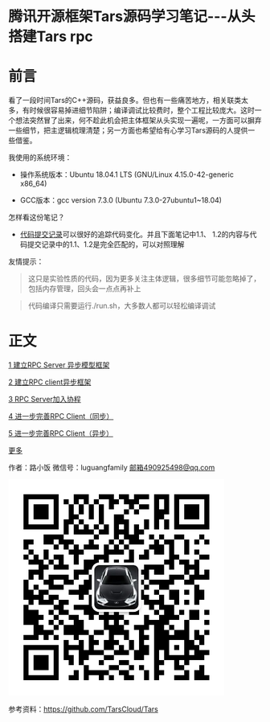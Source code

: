 # 腾讯开源框架Tars源码学习笔记---从头搭建Tars rpc

# 前言
看了一段时间Tars的C++源码，获益良多。但也有一些痛苦地方，相关联类太多，有时候很容易掉进细节陷阱；编译调试比较费时，整个工程比较庞大。这时一个想法突然冒了出来，何不趁此机会把主体框架从头实现一遍呢，一方面可以摒弃一些细节，把主逻辑梳理清楚；另一方面也希望给有心学习Tars源码的人提供一些借鉴。

我使用的系统环境：

* 操作系统版本：Ubuntu 18.04.1 LTS (GNU/Linux 4.15.0-42-generic x86_64)

* GCC版本：gcc version 7.3.0 (Ubuntu 7.3.0-27ubuntu1~18.04) 

怎样看这份笔记？

* [代码提交记录](https://github.com/Myicefrog/learn-tars/commits/master)可以很好的追踪代码变化。并且下面笔记中1.1、 1.2的内容与代码提交记录中的1.1、1.2是完全匹配的，可以对照理解

友情提示：

> 这只是实验性质的代码，因为更多关注主体逻辑，很多细节可能忽略掉了，包括内存管理，回头会一点点再补上

>  代码编译只需要运行./run.sh，大多数人都可以轻松编译调试


# 正文

[1 建立RPC Server 异步模型框架](https://github.com/Myicefrog/learn-tars/wiki/1-%E5%BB%BA%E7%AB%8BRPC-Server-%E5%BC%82%E6%AD%A5%E6%A8%A1%E5%9E%8B%E6%A1%86%E6%9E%B6)

[2 建立RPC client异步框架](https://github.com/Myicefrog/learn-tars/wiki/2-%E5%BB%BA%E7%AB%8BRPC-client%E5%BC%82%E6%AD%A5%E6%A1%86%E6%9E%B6)

[3 RPC Server加入协程](https://github.com/Myicefrog/learn-tars/wiki/3-RPC-Server%E5%8A%A0%E5%85%A5%E5%8D%8F%E7%A8%8B)

[4 进一步完善RPC Client（同步）](https://github.com/Myicefrog/learn-tars/wiki/4-%E8%BF%9B%E4%B8%80%E6%AD%A5%E5%AE%8C%E5%96%84RPC-Client)

[5 进一步完善RPC Client（异步）](https://github.com/Myicefrog/learn-tars/wiki/5-%E8%BF%9B%E4%B8%80%E6%AD%A5%E5%AE%8C%E5%96%84RPC-Client%EF%BC%88%E5%BC%82%E6%AD%A5%EF%BC%89)

[更多](https://github.com/Myicefrog/learn-tars/wiki)


作者：路小饭  微信号：luguangfamily 邮箱490925498@qq.com

![微信](https://github.com/Myicefrog/tars-img/blob/master/img/mmqrcode1544579415883.png)

参考资料：https://github.com/TarsCloud/Tars

